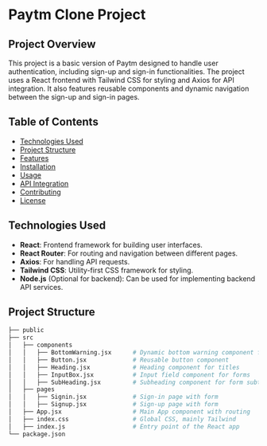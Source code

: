 # Paytm Clone Project

## Project Overview
This project is a basic version of Paytm designed to handle user authentication, including sign-up and sign-in functionalities. The project uses a React frontend with Tailwind CSS for styling and Axios for API integration. It also features reusable components and dynamic navigation between the sign-up and sign-in pages.

## Table of Contents
- [Technologies Used](#technologies-used)
- [Project Structure](#project-structure)
- [Features](#features)
- [Installation](#installation)
- [Usage](#usage)
- [API Integration](#api-integration)
- [Contributing](#contributing)
- [License](#license)

## Technologies Used
- **React**: Frontend framework for building user interfaces.
- **React Router**: For routing and navigation between different pages.
- **Axios**: For handling API requests.
- **Tailwind CSS**: Utility-first CSS framework for styling.
- **Node.js** (Optional for backend): Can be used for implementing backend API services.

## Project Structure
```bash
├── public
├── src
│   ├── components
│   │   ├── BottomWarning.jsx      # Dynamic bottom warning component for sign-in and sign-up pages
│   │   ├── Button.jsx             # Reusable button component
│   │   ├── Heading.jsx            # Heading component for titles
│   │   ├── InputBox.jsx           # Input field component for forms
│   │   ├── SubHeading.jsx         # Subheading component for form subtitles
│   ├── pages
│   │   ├── Signin.jsx             # Sign-in page with form
│   │   ├── Signup.jsx             # Sign-up page with form
│   ├── App.jsx                    # Main App component with routing
│   ├── index.css                  # Global CSS, mainly Tailwind
│   ├── index.js                   # Entry point of the React app
└── package.json
